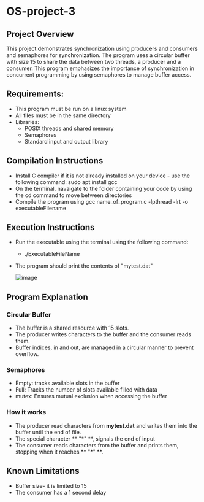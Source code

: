 # OS-project-3

## Project Overview

This project demonstrates synchronization using producers and consumers and semaphores for synchronization. The program uses a circular buffer with size 15 to share the data between two threads, a producer and a consumer. This program emphasizes the importance of synchronization in concurrent programming by using semaphores to manage buffer access.

## Requirements:
* This program must be run on a linux system
* All files must be in the same directory
* Libraries:
     * POSIX threads and shared memory
     * Semaphores
     * Standard input and output library

## Compilation Instructions
* Install C compiler if it is not already installed on your device - use the following command: 
  sudo apt install gcc
* On the terminal, navaigate to the folder containing your code by using the cd command to move     between directories
* Compile the program using gcc name_of_program.c -lpthread -lrt -o executableFilename

## Execution Instructions
* Run the executable using the terminal using the following command:
    * ./ExecutableFileName
* The program should print the contents of "mytest.dat"

  ![image](https://github.com/user-attachments/assets/4b83b0cc-86b2-462e-a43a-fd5dddf25246)

## Program Explanation

### Circular Buffer
*  The buffer is a shared resource with 15 slots.
*  The producer writes characters to the buffer and the consumer reads them.
*  Buffer indices, in and out, are managed in a circular manner to prevent overflow.

### Semaphores
* Empty: tracks available slots in the buffer
* Full: Tracks the number of slots available filled with data
* mutex: Ensures mutual exclusion when accessing the buffer

### How it works
* The producer read characters from **mytest.dat** and writes them into the buffer until the end of file.
* The special character ** "*" **, signals the end of input
* The consumer reads characters from the buffer and prints them, stopping when it reaches ** "*" **.

## Known Limitations
* Buffer size- it is limited to 15
* The consumer has a 1 second delay
